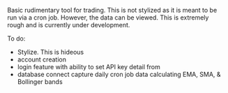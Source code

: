 Basic rudimentary tool for trading. This is not stylized as it is meant to be run via a cron job.  However, the data can be viewed.  This is extremely rough and is currently under development.

To do:
- Stylize.  This is hideous
- account creation
- login feature with ability to set API key detail from 
- database connect capture daily cron job data calculating EMA, SMA, & Bollinger bands
